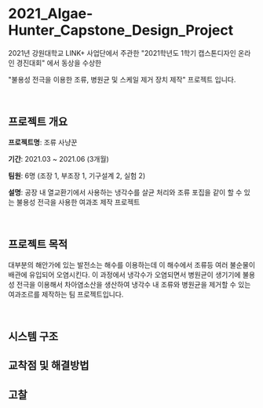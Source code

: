# 2021_Algae-Hunter_Capstone_Design_Project

2021년 강원대학교 LINK+ 사업단에서 주관한 "2021학년도 1학기 캡스톤디자인 온라인 경진대회" 에서 동상을 수상한

"불용성 전극을 이용한 조류, 병원균 및 스케일 제거 장치 제작" 프로젝트 입니다.

<br/>

## 프로젝트 개요

**프로젝트명**: 조류 사냥꾼

**기간**: 2021.03 ~ 2021.06 (3개월)

**팀원**: 6명 (조장 1, 부조장 1, 기구설계 2, 실험 2)

**설명**: 공장 내 열교환기에서 사용하는 냉각수를 살균 처리와 조류 포집을 같이 할 수 있는 불용성 전극을 사용한 여과조 제작 프로젝트

<br/>

## 프로젝트 목적

대부분의 해안가에 있는 발전소는 해수를 이용하는데 이 해수에서 조류등 여러 불순물이 배관에 유입되어 오염시킨다. 이 과정에서 냉각수가 오염되면서 병원균이 생기기에 불용성 전극을 이용해서 차아염소산을 생산하여 냉각수 내 조류와 병원균을 제거할 수 있는 여과조르를 제작하는 팀 프로젝트입니다.



<br/> 

## 시스템 구조




## 교착점 및 해결방법


## 고찰




